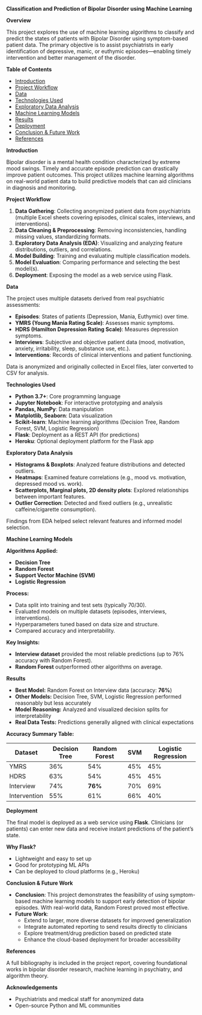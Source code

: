 **Classification and Prediction of Bipolar Disorder using Machine Learning**

**Overview**

This project explores the use of machine learning algorithms to classify and predict the states of patients with Bipolar Disorder using symptom-based patient data. The primary objective is to assist psychiatrists in early identification of depressive, manic, or euthymic episodes—enabling timely intervention and better management of the disorder.

**Table of Contents**

- [Introduction](#introduction)
- [Project Workflow](#project-workflow)
- [Data](#data)
- [Technologies Used](#technologies-used)
- [Exploratory Data Analysis](#exploratory-data-analysis)
- [Machine Learning Models](#machine-learning-models)
- [Results](#results)
- [Deployment](#deployment)
- [Conclusion & Future Work](#conclusion--future-work)
- [References](#references)

**Introduction**

Bipolar disorder is a mental health condition characterized by extreme mood swings. Timely and accurate episode prediction can drastically improve patient outcomes. This project utilizes machine learning algorithms on real-world patient data to build predictive models that can aid clinicians in diagnosis and monitoring.

**Project Workflow**

1. **Data Gathering**: Collecting anonymized patient data from psychiatrists (multiple Excel sheets covering episodes, clinical scales, interviews, and interventions).
2. **Data Cleaning & Preprocessing**: Removing inconsistencies, handling missing values, standardizing formats.
3. **Exploratory Data Analysis (EDA)**: Visualizing and analyzing feature distributions, outliers, and correlations.
4. **Model Building**: Training and evaluating multiple classification models.
5. **Model Evaluation**: Comparing performance and selecting the best model(s).
6. **Deployment**: Exposing the model as a web service using Flask.

**Data**

The project uses multiple datasets derived from real psychiatric assessments:

- **Episodes**: States of patients (Depression, Mania, Euthymic) over time.
- **YMRS (Young Mania Rating Scale)**: Assesses manic symptoms.
- **HDRS (Hamilton Depression Rating Scale)**: Measures depression symptoms.
- **Interviews**: Subjective and objective patient data (mood, motivation, anxiety, irritability, sleep, substance use, etc.).
- **Interventions**: Records of clinical interventions and patient functioning.

Data is anonymized and originally collected in Excel files, later converted to CSV for analysis.

**Technologies Used**

- **Python 3.7+**: Core programming language
- **Jupyter Notebook**: For interactive prototyping and analysis
- **Pandas, NumPy**: Data manipulation
- **Matplotlib, Seaborn**: Data visualization
- **Scikit-learn**: Machine learning algorithms (Decision Tree, Random Forest, SVM, Logistic Regression)
- **Flask**: Deployment as a REST API (for predictions)
- **Heroku**: Optional deployment platform for the Flask app

**Exploratory Data Analysis**

- **Histograms & Boxplots**: Analyzed feature distributions and detected outliers.
- **Heatmaps**: Examined feature correlations (e.g., mood vs. motivation, depressed mood vs. work).
- **Scatterplots, Marginal plots, 2D density plots**: Explored relationships between important features.
- **Outlier Correction**: Detected and fixed outliers (e.g., unrealistic caffeine/cigarette consumption).

Findings from EDA helped select relevant features and informed model selection.

**Machine Learning Models**

**Algorithms Applied:**

- **Decision Tree**
- **Random Forest**
- **Support Vector Machine (SVM)**
- **Logistic Regression**

**Process:**

- Data split into training and test sets (typically 70/30).
- Evaluated models on multiple datasets (episodes, interviews, interventions).
- Hyperparameters tuned based on data size and structure.
- Compared accuracy and interpretability.

**Key Insights:**

- **Interview dataset** provided the most reliable predictions (up to 76% accuracy with Random Forest).
- **Random Forest** outperformed other algorithms on average.

**Results**

- **Best Model:** Random Forest on Interview data (accuracy: **76%**)
- **Other Models:** Decision Tree, SVM, Logistic Regression performed reasonably but less accurately
- **Model Reasoning:** Analyzed and visualized decision splits for interpretability
- **Real Data Tests:** Predictions generally aligned with clinical expectations

**Accuracy Summary Table:**

| **Dataset** | **Decision Tree** | **Random Forest** | **SVM** | **Logistic Regression** |
| --- | --- | --- | --- | --- |
| YMRS | 36% | 54% | 45% | 45% |
| HDRS | 63% | 54% | 45% | 45% |
| Interview | 74% | **76%** | 70% | 69% |
| Intervention | 55% | 61% | 66% | 40% |

**Deployment**

The final model is deployed as a web service using **Flask**. Clinicians (or patients) can enter new data and receive instant predictions of the patient’s state.

**Why Flask?**

- Lightweight and easy to set up
- Good for prototyping ML APIs
- Can be deployed to cloud platforms (e.g., Heroku)

**Conclusion & Future Work**

- **Conclusion**: This project demonstrates the feasibility of using symptom-based machine learning models to support early detection of bipolar episodes. With real-world data, Random Forest proved most effective.
- **Future Work**:
  - Extend to larger, more diverse datasets for improved generalization
  - Integrate automated reporting to send results directly to clinicians
  - Explore treatment/drug prediction based on predicted state
  - Enhance the cloud-based deployment for broader accessibility

**References**

A full bibliography is included in the project report, covering foundational works in bipolar disorder research, machine learning in psychiatry, and algorithm theory.

**Acknowledgements**

- Psychiatrists and medical staff for anonymized data
- Open-source Python and ML communities
